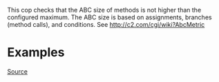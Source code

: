 
This cop checks that the ABC size of methods is not higher than the
configured maximum. The ABC size is based on assignments, branches
(method calls), and conditions. See http://c2.com/cgi/wiki?AbcMetric

# Examples


[Source](http://www.rubydoc.info/gems/rubocop/RuboCop/Cop/Metrics/AbcSize)